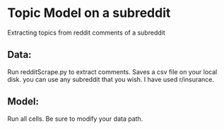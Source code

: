 # Topic Model on a subreddit
Extracting topics from reddit comments of a subreddit

## Data:
Run redditScrape.py to extract comments. Saves a csv file on your local disk. you can use any subreddit that you wish. I have used r/insurance.

## Model:
Run all cells. Be sure to modify your data path. 

